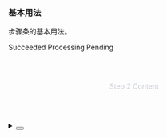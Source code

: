 ### 基本用法

步骤条的基本用法。

<div class="cell-demo vp-raw">
  <div>
    <yc-steps :current="2">
      <yc-step>Succeeded</yc-step>
      <yc-step>Processing</yc-step>
      <yc-step>Pending</yc-step>
    </yc-steps>
    <yc-divider />
    <div style="line-height: 140px; text-align: center; color: #C9CDD4; ">
      Step 2 Content
    </div>
  </div>
</div>

<details>
<summary>
 <button class="code-btn"  >
    <icon-code />
 </button>
</summary>

```vue
<template>
  <div>
    <yc-steps :current="2">
      <yc-step>Succeeded</yc-step>
      <yc-step>Processing</yc-step>
      <yc-step>Pending</yc-step>
    </yc-steps>
    <yc-divider />
    <div style="line-height: 140px; text-align: center; color: #C9CDD4; ">
      Step 2 Content
    </div>
  </div>
</template>
```

</details>
